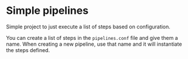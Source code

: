 # Simple pipelines

Simple project to just execute a list of steps based on configuration.

You can create a list of steps in the `pipelines.conf` file and give them a name. When creating a new pipeline, use that name and it will instantiate the steps defined. 
